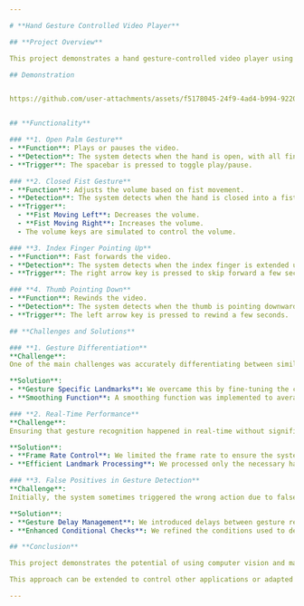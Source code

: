 ```yaml
---

# **Hand Gesture Controlled Video Player**

## **Project Overview**

This project demonstrates a hand gesture-controlled video player using a webcam. The system uses hand gestures to perform various video control actions, such as play/pause, adjusting volume, fast forwarding, and rewinding. The gestures are recognized using Mediapipe's hand tracking module, and corresponding actions are triggered by simulating key presses using PyAutoGUI.

## Demonstration


https://github.com/user-attachments/assets/f5178045-24f9-4ad4-b994-922066390aa3


## **Functionality**

### **1. Open Palm Gesture**
- **Function**: Plays or pauses the video.
- **Detection**: The system detects when the hand is open, with all fingers extended.
- **Trigger**: The spacebar is pressed to toggle play/pause.

### **2. Closed Fist Gesture**
- **Function**: Adjusts the volume based on fist movement.
- **Detection**: The system detects when the hand is closed into a fist.
- **Trigger**:
  - **Fist Moving Left**: Decreases the volume.
  - **Fist Moving Right**: Increases the volume.
  - The volume keys are simulated to control the volume.

### **3. Index Finger Pointing Up**
- **Function**: Fast forwards the video.
- **Detection**: The system detects when the index finger is extended upward while all other fingers are closed.
- **Trigger**: The right arrow key is pressed to skip forward a few seconds.

### **4. Thumb Pointing Down**
- **Function**: Rewinds the video.
- **Detection**: The system detects when the thumb is pointing downward while all other fingers are extended.
- **Trigger**: The left arrow key is pressed to rewind a few seconds.

## **Challenges and Solutions**

### **1. Gesture Differentiation**
**Challenge**: 
One of the main challenges was accurately differentiating between similar hand gestures, such as distinguishing between an open palm and a thumbs-up or a fist and index finger pointing up.

**Solution**:
- **Gesture Specific Landmarks**: We overcame this by fine-tuning the conditions that define each gesture. For instance, an open palm was identified by ensuring all fingers were extended and significantly higher than their respective knuckles. Similarly, a thumbs-up was identified by ensuring the thumb was higher than the other fingers, while all other fingers were curled.
- **Smoothing Function**: A smoothing function was implemented to average the positions of hand landmarks over a few frames, reducing noise and making gesture recognition more reliable.

### **2. Real-Time Performance**
**Challenge**:
Ensuring that gesture recognition happened in real-time without significant delays was crucial for a good user experience.

**Solution**:
- **Frame Rate Control**: We limited the frame rate to ensure the system processed frames efficiently, balancing responsiveness with processing load.
- **Efficient Landmark Processing**: We processed only the necessary hand landmarks to reduce computational overhead, allowing the system to maintain real-time performance.

### **3. False Positives in Gesture Detection**
**Challenge**:
Initially, the system sometimes triggered the wrong action due to false positives, such as detecting a thumbs-up gesture when only a fist was shown.

**Solution**:
- **Gesture Delay Management**: We introduced delays between gesture recognitions to prevent multiple actions from being triggered by a single gesture.
- **Enhanced Conditional Checks**: We refined the conditions used to detect gestures, such as ensuring that the thumb's position relative to other fingers was checked to avoid confusion between gestures.

## **Conclusion**

This project demonstrates the potential of using computer vision and machine learning techniques for intuitive, hands-free control of media applications. By carefully addressing the challenges of gesture differentiation, real-time performance, and false positives, the system provides a robust and user-friendly interface for controlling video playback using hand gestures.

This approach can be extended to control other applications or adapted for accessibility solutions, where touch-free control is essential.

---
```

